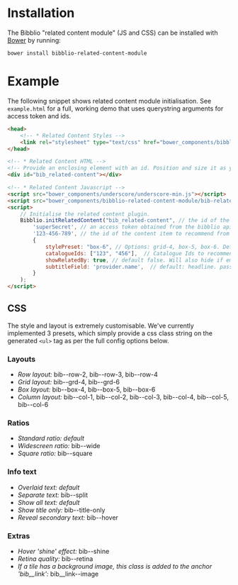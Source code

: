 # Installation

The Bibblio "related content module" (JS and CSS) can be installed with [Bower](https://bower.io/#install-bower) by running:

```
bower install bibblio-related-content-module
```

# Example

The following snippet shows related content module initialisation. See `example.html` for a full, working demo that uses querystring arguments for access token and ids.

```html
<head>
    <!-- * Related Content Styles -->
    <link rel="stylesheet" type="text/css" href="bower_components/bibblio-related-content-module/css/bib-related-content.css">
</head>

<!-- * Related Content HTML -->
<!-- Provide an enclosing element with an id. Position and size it as you wish. -->
<div id="bib_related-content"></div>

<!-- * Related Content Javascript -->
<script src="bower_components/underscore/underscore-min.js"></script>
<script src="bower_components/bibblio-related-content-module/bib-related-content.js"></script>
<script>
    // Initialise the related content plugin.
    Bibblio.initRelatedContent("bib_related-content", // the id of the containing element
        'superSecret', // an access token obtained from the bibblio api
        '123-456-789', // the id of the content item to recommend from
        {
            stylePreset: "box-6", // Options: grid-4, box-5, box-6. Default: box-6,
            catalogueIds: ["123", "456"],  // Catalogue Ids to recommend from. Default: same catalogue as source content item
            showRelatedBy: true, // default false. Will also hide if empty, even if true
            subtitleField: 'provider.name',  // default: headline. passing a value of false will disable the subtitle
        }
    );
</script>
```

## CSS

The style and layout is extremely customisable. We've currently implemented 3 presets, which simply provide a css class string on the generated `<ul>` tag as per the full config options below.

### Layouts
* _Row layout:_ bib--row-2, bib--row-3, bib--row-4
* _Grid layout:_ bib--grd-4, bib--grd-6
* _Box layout:_ bib--box-4, bib--box-5, bib--box-6
* _Column layout:_ bib--col-1, bib--col-2, bib--col-3, bib--col-4, bib--col-5, bib--col-6

### Ratios
* _Standard ratio:_ _default_
* _Widescreen ratio:_ bib--wide
* _Square ratio:_ bib--square

### Info text
* _Overlaid text:_ _default_
* _Separate text:_ bib--split
* _Show all text:_ _default_
* _Show title only:_ bib--title-only
* _Reveal secondary text:_ bib--hover

### Extras
* _Hover 'shine' effect:_ bib--shine
* _Retina quality:_ bib--retina
* _If a tile has a background image, this class is added to the anchor 'bib__link':_ bib__link--image
